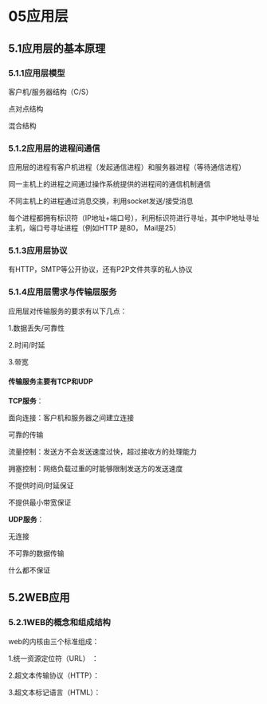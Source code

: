 # 05应用层

## 5.1应用层的基本原理

### 5.1.1应用层模型

客户机/服务器结构（C/S）

点对点结构

混合结构

### 5.1.2应用层的进程间通信

应用层的进程有客户机进程（发起通信进程）和服务器进程（等待通信进程）

同一主机上的进程之间通过操作系统提供的进程间的通信机制通信

不同主机上的进程通过消息交换，利用socket发送/接受消息

每个进程都拥有标识符（IP地址+端口号），利用标识符进行寻址，其中IP地址寻址主机，端口号寻址进程（例如HTTP 是80， Mail是25）

### 5.1.3应用层协议

有HTTP，SMTP等公开协议，还有P2P文件共享的私人协议

### 5.1.4应用层需求与传输层服务

应用层对传输服务的要求有以下几点：

1.数据丢失/可靠性

2.时间/时延

3.带宽

#### 传输服务主要有TCP和UDP

**TCP服务**：

面向连接：客户机和服务器之间建立连接

可靠的传输

流量控制：发送方不会发送速度过快，超过接收方的处理能力

拥塞控制：网络负载过重的时能够限制发送方的发送速度

不提供时间/时延保证

不提供最小带宽保证

**UDP服务**：

无连接

不可靠的数据传输

什么都不保证



## 5.2WEB应用

### 5.2.1WEB的概念和组成结构

web的内核由三个标准组成：

1.统一资源定位符（URL） ： 

2.超文本传输协议（HTTP）：

3.超文本标记语言（HTML）：
